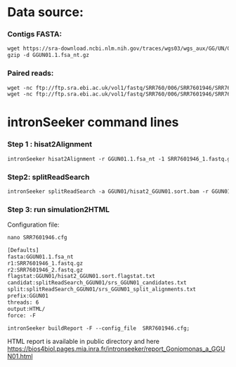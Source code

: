 Data source:
============

### Contigs FASTA: 

```diff
wget https://sra-download.ncbi.nlm.nih.gov/traces/wgs03/wgs_aux/GG/UN/GGUN01/GGUN01.1.fsa_nt.gz
gzip -d GGUN01.1.fsa_nt.gz
```

### Paired reads:

```diff
wget -nc ftp://ftp.sra.ebi.ac.uk/vol1/fastq/SRR760/006/SRR7601946/SRR7601946_1.fastq.gz
wget -nc ftp://ftp.sra.ebi.ac.uk/vol1/fastq/SRR760/006/SRR7601946/SRR7601946_2.fastq.gz

```

intronSeeker command lines
============================

### Step 1 : hisat2Alignment

```diff
intronSeeker hisat2Alignment -r GGUN01.1.fsa_nt -1 SRR7601946_1.fastq.gz -2 SRR7601946_2.fastq.gz --prefix GGUN01 -o GGUN01 -t 12
```

### Step2: splitReadSearch

```diff
intronSeeker splitReadSearch -a GGUN01/hisat2_GGUN01.sort.bam -r GGUN01.1.fsa_nt --prefix GGUN01 --output splitReadSearch_GGUN01
```

### Step 3: run simulation2HTML

Configuration file:
```diff
nano SRR7601946.cfg
```

```diff
[Defaults]
fasta:GGUN01.1.fsa_nt
r1:SRR7601946_1.fastq.gz
r2:SRR7601946_2.fastq.gz
flagstat:GGUN01/hisat2_GGUN01.sort.flagstat.txt
candidat:splitReadSearch_GGUN01/srs_GGUN01_candidates.txt
split:splitReadSearch_GGUN01/srs_GGUN01_split_alignments.txt
prefix:GGUN01
threads: 6                
output:HTML/
force: -F
```


```diff
intronSeeker buildReport -F --config_file  SRR7601946.cfg;

```

HTML report is available in public directory and here https://bios4biol.pages.mia.inra.fr/intronseeker/report_Goniomonas_a_GGUN01.html